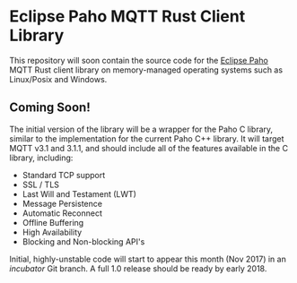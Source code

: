 # Eclipse Paho MQTT Rust Client Library

This repository will soon contain the source code for the [Eclipse Paho](http://eclipse.org/paho) MQTT Rust client library on memory-managed operating systems such as Linux/Posix and Windows.

## Coming Soon!

The initial version of the library will be a wrapper for the Paho C library, similar to the implementation for the current Paho C++ library. It will target MQTT v3.1 and 3.1.1, and should include all of the features available in the C library, including:

* Standard TCP support
* SSL / TLS
* Last Will and Testament (LWT)
* Message Persistence
* Automatic Reconnect
* Offline Buffering
* High Availability
* Blocking and Non-blocking API's

Initial, highly-unstable code will start to appear this month (Nov 2017) in an _incubator_ Git branch. A full 1.0 release should be ready by early 2018.